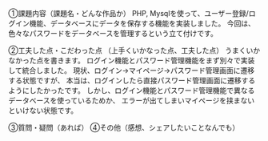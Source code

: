 ①課題内容（課題名・どんな作品か）
PHP, Mysqlを使って、ユーザー登録/ログイン機能、データベースにデータを保存する機能を実装しました。
今回は、色々なパスワードをデータベースを管理するという立て付けです。

②工夫した点・こだわった点 （上手くいかなった点、工夫した点）
うまくいかなかった点を書きます。
ログイン機能とパスワード管理機能をまず別々で実装して統合しました。
現状、ログイン→マイページ→パスワード管理画面に遷移する状態ですが、
本当は、ログインしたら直接パスワード管理画面に遷移するようにしたかったです。
しかし、ログイン機能とパスワード管理機能で異なるデータベースを使っているためか、
エラーが出てしまいマイページを挟まないといけない状態です。

③質問・疑問（あれば） ④その他（感想、シェアしたいことなんでも）
